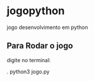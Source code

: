 # jogopython
jogo desenvolvimento em python

## Para Rodar o jogo
digite no terminal:

.  python3 jogo.py

